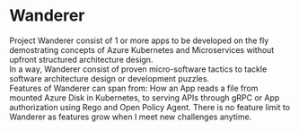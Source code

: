 # Wanderer 

Project Wanderer consist of 1 or more apps to be developed on the fly demostrating concepts of Azure Kubernetes and Microservices without upfront structured architecture design.  
In a way, Wanderer consist of proven micro-software tactics to tackle software architecture design or development puzzles.  
Features of Wanderer can span from: How an App reads a file from mounted Azure  Disk in Kubernetes, to serving APIs through gRPC or App authorization using Rego and Open Policy Agent. There is no feature limit to Wanderer as features grow when I meet new challenges anytime.
